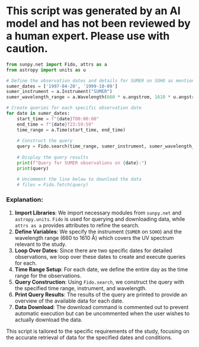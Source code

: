 # This script was generated by an AI model and has not been reviewed by a human expert. Please use with caution.

```python
from sunpy.net import Fido, attrs as a
from astropy import units as u

# Define the observation dates and details for SUMER on SOHO as mentioned in the study
sumer_dates = ['1997-04-20', '1999-10-09']
sumer_instrument = a.Instrument("SUMER")
sumer_wavelength_range = a.Wavelength(660 * u.angstrom, 1610 * u.angstrom)

# Create queries for each specific observation date
for date in sumer_dates:
    start_time = f"{date}T00:00:00"
    end_time = f"{date}T23:59:59"
    time_range = a.Time(start_time, end_time)
    
    # Construct the query
    query = Fido.search(time_range, sumer_instrument, sumer_wavelength_range)
    
    # Display the query results
    print(f"Query for SUMER observations on {date}:")
    print(query)

    # Uncomment the line below to download the data
    # files = Fido.fetch(query)
```

### Explanation:
1. **Import Libraries**: We import necessary modules from `sunpy.net` and `astropy.units`. `Fido` is used for querying and downloading data, while `attrs as a` provides attributes to refine the search.
2. **Define Variables**: We specify the instrument (`SUMER` on `SOHO`) and the wavelength range (660 to 1610 Å) which covers the UV spectrum relevant to the study.
3. **Loop Over Dates**: Since there are two specific dates for detailed observations, we loop over these dates to create and execute queries for each.
4. **Time Range Setup**: For each date, we define the entire day as the time range for the observations.
5. **Query Construction**: Using `Fido.search`, we construct the query with the specified time range, instrument, and wavelength.
6. **Print Query Results**: The results of the query are printed to provide an overview of the available data for each date.
7. **Data Download**: The download command is commented out to prevent automatic execution but can be uncommented when the user wishes to actually download the data.

This script is tailored to the specific requirements of the study, focusing on the accurate retrieval of data for the specified dates and conditions.
